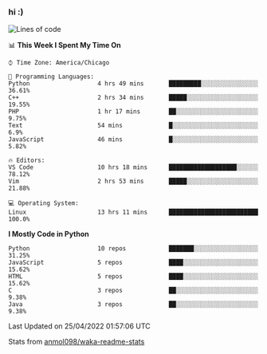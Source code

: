 ### hi :)

<!--START_SECTION:waka-->
![Lines of code](https://img.shields.io/badge/From%20Hello%20World%20I%27ve%20Written-510%20Thousand%20lines%20of%20code-blue)

📊 **This Week I Spent My Time On** 

```text
⌚︎ Time Zone: America/Chicago

💬 Programming Languages: 
Python                   4 hrs 49 mins       █████████░░░░░░░░░░░░░░░░   36.61% 
C++                      2 hrs 34 mins       █████░░░░░░░░░░░░░░░░░░░░   19.55% 
PHP                      1 hr 17 mins        ██░░░░░░░░░░░░░░░░░░░░░░░   9.75% 
Text                     54 mins             █░░░░░░░░░░░░░░░░░░░░░░░░   6.9% 
JavaScript               46 mins             █░░░░░░░░░░░░░░░░░░░░░░░░   5.82%

🔥 Editors: 
VS Code                  10 hrs 18 mins      ███████████████████░░░░░░   78.12% 
Vim                      2 hrs 53 mins       █████░░░░░░░░░░░░░░░░░░░░   21.88%

💻 Operating System: 
Linux                    13 hrs 11 mins      █████████████████████████   100.0%

```

**I Mostly Code in Python** 

```text
Python                   10 repos            ███████░░░░░░░░░░░░░░░░░░   31.25% 
JavaScript               5 repos             ████░░░░░░░░░░░░░░░░░░░░░   15.62% 
HTML                     5 repos             ████░░░░░░░░░░░░░░░░░░░░░   15.62% 
C                        3 repos             ██░░░░░░░░░░░░░░░░░░░░░░░   9.38% 
Java                     3 repos             ██░░░░░░░░░░░░░░░░░░░░░░░   9.38%

```



 Last Updated on 25/04/2022 01:57:06 UTC
<!--END_SECTION:waka-->

Stats from [anmol098/waka-readme-stats](https://github.com/anmol098/waka-readme-stats)